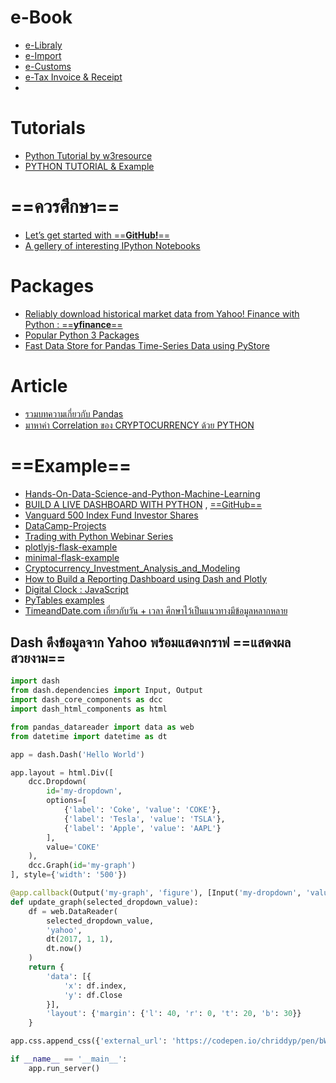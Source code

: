 
# e-Book
- [e-Libraly](https://e_libraly.gitlab.io/knowledge_base/)
- [e-Import](https://app.gitbook.com/@e-import/s/e-import/)
- [e-Customs](https://ecs_knowledge_center.gitlab.io/e-customs/)
- [e-Tax Invoice & Receipt]()
- 
#  Tutorials

- [Python Tutorial by w3resource](https://www.w3resource.com/python/python-tutorial.php)
- [PYTHON TUTORIAL & Example](https://www.programiz.com/python-programming/time/sleep)

# ==ควรศึกษา==

- [ Let’s get started with ==**GitHub!**==](https://guides.github.com/activities/hello-world/)
- [A gellery of interesting IPython Notebooks](https://github.com/ipython/ipython/wiki)

# Packages

- [Reliably download historical market data from Yahoo! Finance with Python : ==**yfinance**==](https://aroussi.com/post/python-yahoo-finance)
- [Popular Python 3 Packages](https://code.activestate.com/pypm/tag:python3/?page=1)
- [Fast Data Store for Pandas Time-Series Data using PyStore](https://aroussi.com/post/fast-datastore-for-pandas-time-series-data)

# Article

- [รวมบทความเกี่ยวกับ Pandas](https://blog.hedaro.com/)
- [มาหาค่า Correlation ของ CRYPTOCURRENCY ด้วย PYTHON ](https://medium.com/@suttipongsrimangmat/%E0%B8%A1%E0%B8%B2%E0%B8%AB%E0%B8%B2%E0%B8%84%E0%B9%88%E0%B8%B2-correlation-%E0%B8%82%E0%B8%AD%E0%B8%87-cryptocurrency-%E0%B8%94%E0%B9%89%E0%B8%A7%E0%B8%A2-python-%E0%B8%81%E0%B8%B1%E0%B8%99%E0%B9%86%E0%B9%86%E0%B9%86-2733fa3f8987)



# ==Example==

- [Hands-On-Data-Science-and-Python-Machine-Learning](https://github.com/prasertcbs/Hands-On-Data-Science-and-Python-Machine-Learning)
- [BUILD A LIVE DASHBOARD WITH PYTHON](https://pusher.com/tutorials/live-dashboard-python) , [==GitHub==](https://github.com/neoighodaro/pusher-python-realtime-dashboard)
-  [Vanguard 500 Index Fund Investor Shares](https://dash-gallery.plotly.host/dash-vanguard-report/full-view)
- [DataCamp-Projects](https://github.com/prasertcbs/DataCamp-Projects)
-  [Trading with Python Webinar Series](https://github.com/ranaroussi/futuresio-webinars)
- [plotlyjs-flask-example](https://github.com/plotly/plotlyjs-flask-example)
- [minimal-flask-example](https://github.com/ericmjl/minimal-flask-example)
- [Cryptocurrency_Investment_Analysis_and_Modeling](https://github.com/jieyima/Cryptocurrency_Investment_Analysis_and_Modeling)
- [How to Build a Reporting Dashboard using Dash and Plotly](https://towardsdatascience.com/how-to-build-a-complex-reporting-dashboard-using-dash-and-plotl-4f4257c18a7f#4711)
- [Digital Clock : JavaScript](https://bl.ocks.org/mbostock/10685278)
- [PyTables examples](https://github.com/PyTables/PyTables/tree/master/examples)
- [TimeandDate.com เกี่ยวกับวัน + เวลา ศึกษาไว้เป็นแนวทางมีข้อมูลหลากหลาย](https://www.timeanddate.com/worldclock/)


 ## Dash ดึงข้อมูลจาก Yahoo พร้อมแสดงกราฟ  **==แสดงผลสวยงาม==**

```python
import dash
from dash.dependencies import Input, Output
import dash_core_components as dcc
import dash_html_components as html

from pandas_datareader import data as web
from datetime import datetime as dt

app = dash.Dash('Hello World')

app.layout = html.Div([
    dcc.Dropdown(
        id='my-dropdown',
        options=[
            {'label': 'Coke', 'value': 'COKE'},
            {'label': 'Tesla', 'value': 'TSLA'},
            {'label': 'Apple', 'value': 'AAPL'}
        ],
        value='COKE'
    ),
    dcc.Graph(id='my-graph')
], style={'width': '500'})

@app.callback(Output('my-graph', 'figure'), [Input('my-dropdown', 'value')])
def update_graph(selected_dropdown_value):
    df = web.DataReader(
        selected_dropdown_value,
        'yahoo',
        dt(2017, 1, 1),
        dt.now()
    )
    return {
        'data': [{
            'x': df.index,
            'y': df.Close
        }],
        'layout': {'margin': {'l': 40, 'r': 0, 't': 20, 'b': 30}}
    }

app.css.append_css({'external_url': 'https://codepen.io/chriddyp/pen/bWLwgP.css'})

if __name__ == '__main__':
    app.run_server()
  ```


<!--stackedit_data:
eyJoaXN0b3J5IjpbLTU0NTc0MzI5MCwxODk5ODM0MzA5LDE2Nj
UyODc2MzQsMTUxNjkzNTM1NywtMTA2NjU5Mjc1MywtNzMwNzU5
MzgzLC0xODc3OTY0NzA4LC0xNjc5ODM3NywtMTcyMTQyNTUzOS
wtMTE4ODA0ODkxMiwxOTQ1NDY0ODI2LC02NzkyNjEwODksLTEy
MzQxMDA2NDEsMTY2OTcwMTM3MywtMzk4MTQzMTU1LC00MTEzNj
MzMTYsLTgxMDYwNzM0MSwyMTI4NTU3MjUyLC0yNDIyOTk2OTEs
MTg3Mjg3MjI0MF19
-->